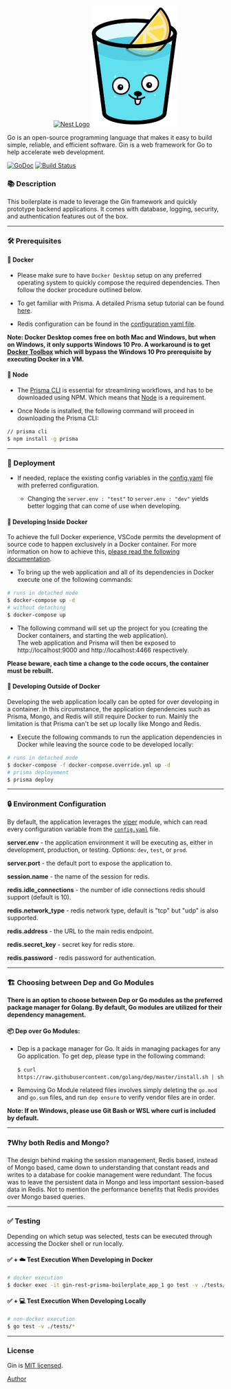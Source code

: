 <p align="center">  
  <a href="http://golang.org" target="blank"><img src="https://cacophony.org.nz/sites/default/files/gopher.png" width="200" alt="Nest Logo" /></a>  
  <a href="https://gin-gonic.com/" target="blank"><img src="https://raw.githubusercontent.com/gin-gonic/logo/master/color.png" width="200" alt="Nest Logo" /></a>  
</p>  
  
Go is an open-source programming language that makes it easy to build simple, reliable, and efficient software. Gin is a web framework for Go to help accelerate web development.

[![GoDoc](https://godoc.org/github.com/gin-gonic/gin?status.svg)](https://godoc.org/github.com/gin-gonic/gin)
[![Build Status](https://travis-ci.org/msanvarov/gin-rest-prisma-boilerplate.svg?branch=master)](https://travis-ci.org/msanvarov/gin-rest-prisma-boilerplate)

### 📚 Description

This boilerplate is made to leverage the Gin framework and quickly prototype backend applications. It comes with database, logging, security, and authentication features out of the box.

---

### 🛠️ Prerequisites

#### 🐳 Docker

- Please make sure to have `Docker Desktop` setup on any preferred operating system to quickly compose the required dependencies. Then follow the docker procedure outlined below.

- To get familiar with Prisma. A detailed Prisma setup tutorial can be found [here](https://www.prisma.io/docs/get-started/01-setting-up-prisma-new-database-GO-g002/).

- Redis configuration can be found in the [configuration yaml file](https://github.com/msanvarov/gin-rest-prisma-boilerplate/blob/master/config.yaml#L10-L14).

**Note: Docker Desktop comes free on both Mac and Windows, but when on Windows, it only supports Windows 10 Pro. A workaround is to get [Docker Toolbox](https://docs.docker.com/toolbox/toolbox_install_windows/) which will bypass the Windows 10 Pro prerequisite by executing Docker in a VM.**

#### 🧰 Node

- The [Prisma CLI](https://www.prisma.io/docs/prisma-cli-and-configuration/using-the-prisma-cli-alx4/) is essential for streamlining workflows, and has to be downloaded using NPM. Which means that [Node](https://nodejs.org/en/download/) is a requirement.

- Once Node is installed, the following command will proceed in downloading the Prisma CLI:

```bash
// prisma cli
$ npm install -g prisma
```

---

### 🚀 Deployment

- If needed, replace the existing config variables in the [config.yaml](https://github.com/msanvarov/gin-rest-prisma-boilerplate/blob/master/config.yaml) file with preferred configuration.

  - Changing the `server.env : "test"` to `server.env : "dev"` yields better logging that can come of use when developing.

#### 🐳 Developing Inside Docker

To achieve the full Docker experience, VSCode permits the development of source code to happen exclusively in a Docker container. For more information on how to achieve this, [please read the following documentation](https://code.visualstudio.com/docs/remote/containers).

- To bring up the web application and all of its dependencies in Docker execute one of the following commands:

```bash
# runs in detached mode
$ docker-compose up -d
# without detaching
$ docker-compose up
```

- The following command will set up the project for you (creating the Docker containers, and starting the web application).  
  The web application and Prisma will then be exposed to http://localhost:9000 and http://localhost:4466 respectively.

**Please beware, each time a change to the code occurs, the container must be rebuilt.**

#### 🏡 Developing Outside of Docker

Developing the web application locally can be opted for over developing in a container. In this circumstance, the application dependencies such as Prisma, Mongo, and Redis will still require Docker to run. Mainly the limitation is that Prisma can't be set up locally like Mongo and Redis.

- Execute the following commands to run the application dependencies in Docker while leaving the source code to be developed locally:

```bash
# runs in detached mode
$ docker-compose -f docker-compose.override.yml up -d
# prisma deployement
$ prisma deploy
```

---

### 🔒 Environment Configuration

By default, the application leverages the [viper](https://github.com/spf13/viper) module, which can read every configuration variable from the [`config.yaml`](https://github.com/msanvarov/gin-rest-prisma-boilerplate/blob/master/config.yaml) file.

**server.env** - the application environment it will be executing as, either in development, production, or testing. Options: `dev`, `test`, or `prod`.

**server.port** - the default port to expose the application to.

**session.name** - the name of the session for redis.

**redis.idle_connections** - the number of idle connections redis should support (default is 10).

**redis.network_type** - redis network type, default is "tcp" but "udp" is also supported.

**redis.address** - the URL to the main redis endpoint.

**redis.secret_key** - secret key for redis store.

**redis.password** - redis password for authentication.

---

### 🏗️ Choosing between Dep and Go Modules

**There is an option to choose between Dep or Go modules as the preferred package manager for Golang. By default, Go modules are utilized for their dependency management.**

#### 📦 Dep over Go Modules:

- Dep is a package manager for Go. It aids in managing packages for any Go application. To get dep, please type in the following command:

  `$ curl https://raw.githubusercontent.com/golang/dep/master/install.sh | sh`

- Removing Go Module relateed files involves simply deleting the `go.mod` and `go.sum` files, and run `dep ensure` to verify vendor files are in order.

**Note: If on Windows, please use Git Bash or WSL where curl is included by default.**

---

### ❓Why both Redis and Mongo?

The design behind making the session management, Redis based, instead of Mongo based, came down to understanding that constant reads and writes to a database for cookie management were redundant. The focus was to leave the persistent data in Mongo and less important session-based data in Redis. Not to mention the performance benefits that Redis provides over Mongo based queries.

---

### ✅ Testing

Depending on which setup was selected, tests can be executed through accessing the Docker shell or run locally.

#### ✅ + ☁️ Test Execution When Developing in Docker

```bash
# docker execution
$ docker exec -it gin-rest-prisma-boilerplate_app_1 go test -v ./tests/*
```

#### ✅ + 💻 Test Execution When Developing Locally

```bash
# non-docker execution
$ go test -v ./tests/*
```

---

### License

Gin is [MIT licensed](https://github.com/gin-gonic/gin/blob/master/LICENSE).

[Author](https://msanvarov.github.io/personal-portfolio/)
